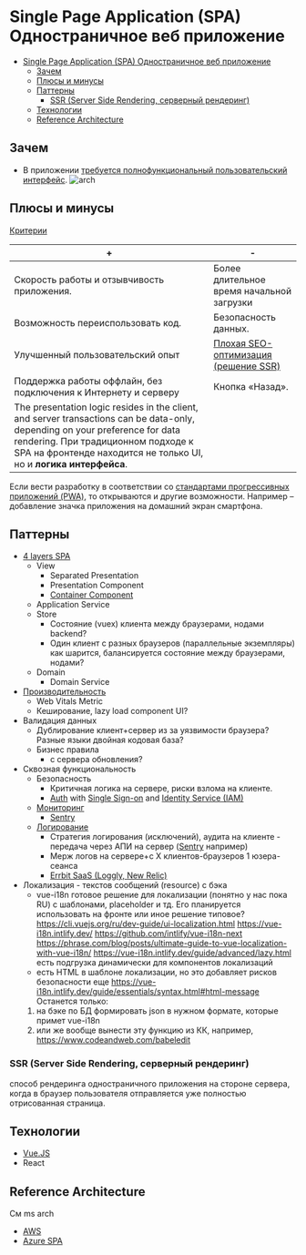 # Single Page Application (SPA) Одностраничное веб приложение

- [Single Page Application (SPA) Одностраничное веб приложение](#single-page-application-spa-одностраничное-веб-приложение)
	- [Зачем](#зачем)
	- [Плюсы и минусы](#плюсы-и-минусы)
	- [Паттерны](#паттерны)
		- [SSR (Server Side Rendering, серверный рендеринг)](#ssr-server-side-rendering-серверный-рендеринг)
	- [Технологии](#технологии)
	- [Reference Architecture](#reference-architecture)

## Зачем

- В приложении [требуется полнофункциональный пользовательский интерфейс](https://learn.microsoft.com/ru-ru/dotnet/architecture/modern-web-apps-azure/choose-between-traditional-web-and-single-page-apps).
![arch](https://learn.microsoft.com/ru-ru/azure/architecture/reference-architectures/serverless/_images/serverless-web-app.png)

## Плюсы и минусы

[Критерии](../arch.criteria.md)

| + | - |
| - | - |
| Скорость работы и отзывчивость приложения. | Более длительное время начальной загрузки |
| Возможность переиспользовать код. | Безопасность данных. |
| Улучшенный пользовательский опыт | [Плохая SEO-оптимизация (решение SSR)](https://www.purrweb.com/ru/blog/odnostranichnye-prilozheniya-polnyj-gid-po-razrabotke/) |
| Поддержка работы оффлайн, без подключения к Интернету и серверу | Кнопка «Назад». |
| The presentation logic resides in the client, and server transactions can be data-only, depending on your preference for data rendering. При традиционном подходе к SPA на фронтенде находится не только UI, но и __логика интерфейса__. |  |

Если вести разработку в соответствии со [стандартами прогрессивных приложений (PWA)](https://webcase.com.ua/blog/razrabotka-odnostranichnyh-prilozhenij-spa-webcase/#f5), то открываются и другие возможности. Например – добавление значка приложения на домашний экран смартфона.

## Паттерны

- [4 layers SPA](https://medium.com/hackernoon/architecting-single-page-applications-b842ea633c2e)
  - View
    - Separated Presentation
    - Presentation Component
    - [Container Component](https://medium.com/@dan_abramov/smart-and-dumb-components-7ca2f9a7c7d0)
  - Application Service
  - Store
    - Состояние (vuex) клиента между браузерами, нодами backend?
    - Один клиент с разных браузеров (параллельные экземпляры) как шарится, балансируется состояние между браузерами, нодами?
  - Domain
    - Domain Service
- [Производительность](../pattern/pattern.perf.md)
  - Web Vitals Metric
  - Кеширование, lazy load component UI?
- Валидация данных
  - Дублирование клиент+сервер из за уязвимости браузера? Разные языки двойная кодовая база?
  - Бизнес правила
    - с сервера обновления?
- Сквозная функциональность
  - Безопасность
	- Критичная логика на сервере, риски взлома на клиенте.
    - [Auth](https://docs.microsoft.com/en-us/azure/active-directory/develop/scenario-spa-overview) with [Single Sign-on](../sso.md) and [Identity Service (IAM)](../system.class/iam.md)
  - [Мониторинг](../../technology/monitoring.md)
  	- [Sentry](../../technology/observability/sentry.md)
  - [Логирование](../../technology/logging.md)
  	- Стратегия логирования (исключений), аудита на клиенте - передача через АПИ на сервер ([Sentry](../../technology/observability/sentry.md) например)
  	- Мерж логов на сервере+с Х клиентов-браузеров 1 юзера-сеанса
  	- [Errbit SaaS (Loggly, New Relic)](https://www.sitepoint.com/logging-errors-client-side-apps/)
- Локализация - текстов сообщений (resource) с бэка
	- vue-i18n готовое решение для локализации (понятно у нас пока RU) с шаблонами, placeholder и тд. Его планируется использовать на фронте или иное решение типовое?
	https://cli.vuejs.org/ru/dev-guide/ui-localization.html
	https://vue-i18n.intlify.dev/
	https://github.com/intlify/vue-i18n-next
	https://phrase.com/blog/posts/ultimate-guide-to-vue-localization-with-vue-i18n/
	https://vue-i18n.intlify.dev/guide/advanced/lazy.html есть подгрузка динамически для компонентов локализаций
	- есть HTML в шаблоне локализации, но это добавляет рисков безопасности еще
	https://vue-i18n.intlify.dev/guide/essentials/syntax.html#html-message
	Останется только:
	1. на бэке по БД формировать json в нужном формате, которые примет vue-i18n 
	2. или же вообще вынести эту функцию из КК, например, https://www.codeandweb.com/babeledit

### SSR (Server Side Rendering, серверный рендеринг)

способ рендеринга одностраничного приложения на стороне сервера, когда в браузер пользователя отправляется уже полностью отрисованная страница.

## Технологии

- [Vue.JS](../../technology/framework/vuejs.md)
- React

## Reference Architecture

См ms arch

- [AWS](https://docs.aws.amazon.com/whitepapers/latest/serverless-multi-tier-architectures-api-gateway-lambda/single-page-application.HTML)
- [Azure SPA](https://learn.microsoft.com/ru-ru/azure/architecture/reference-architectures/serverless/web-app)
